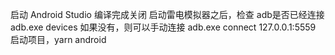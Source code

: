 启动  Android Studio 编译完成关闭
启动雷电模拟器之后，检查 adb是否已经连接
adb.exe devices
如果没有，则可以手动连接
adb.exe connect 127.0.0.1:5559
启动项目，yarn android

